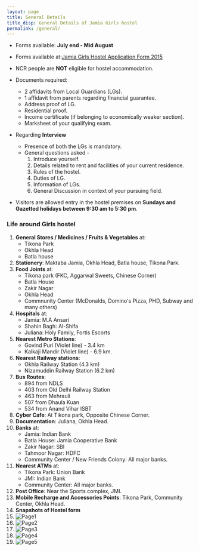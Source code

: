 ```yaml
---
layout: page
title: General Details
title_disp: General Details of Jamia Girls hostel
permalink: /general/
---
```

- Forms available: **July end - Mid August**
- Forms available at:[Jamia Girls Hostel Application Form 2015](http://jmi.ac.in/studyatjamia/hostel/latest/2/detail/129)
- NCR people are **NOT** eligible for hostel accommodation.
- Documents required:
    * 2 affidavits from Local Guardians (LGs).
    * 1 affidavit from parents regarding financial guarantee.
    * Address proof of LG.
    * Residential proof.
    * Income certificate (if belonging to economically weaker section).
    * Marksheet of your qualifying exam.
- Regarding **Interview**
    * Presence of both the LGs is mandatory.
    * General questions asked -
       1. Introduce yourself.
       2. Details related to rent and facilities of your current residence.
       3. Rules of the hostel.
       4. Duties of LG.
       5. Information of LGs.
       6. General Discussion in context of your pursuing field.

- Visitors are allowed entry in the hostel premises on **Sundays and Gazetted holidays between 9:30 am to 5:30 pm**.

### Life around Girls hostel
1. **General Stores / Medicines / Fruits & Vegetables** at:
    - Tikona Park
    - Okhla Head
    - Batla house
11. **Stationery**: Maktaba Jamia, Okhla Head, Batla house, Tikona Park.
4. **Food  Joints** at:
    - Tikona park (FKC, Aggarwal Sweets, Chinese Corner)
    - Batla House
    - Zakir Nagar
    - Okhla Head
    - Commnunity Center (McDonalds, Domino's Pizza, PHD, Subway and many others)
5. **Hospitals** at:
    - Jamia: M.A Ansari
    - Shahin Bagh:  Al-Shifa
    - Juliana: Holy Family, Fortis Escorts
6. **Nearest Metro Stations**:
    - Govind Puri (Violet line) - 3.4 km
    - Kalkaji Mandir (Violet line) - 6.9 km.
7. **Nearest Railway stations**:
    - Okhla Railway Station (4.3 km)
    - Nizamuddin Railway Station (6.2 km)
8. **Bus Routes**:
    - 894 from NDLS
    - 403 from Old Delhi Railway Station
    - 463 from Mehrauli
    - 507 from Dhaula Kuan
    - 534 from Anand Vihar ISBT
9. **Cyber Cafe**: At Tikona park, Opposite Chinese Corner.
10. **Documentation**: Juliana, Okhla Head.
12. **Banks** at:
    - Jamia: Indian Bank
    - Batla House: Jamia Cooperative Bank
    - Zakir Nagar: SBI
    - Tahmoor Nagar: HDFC
    - Community Center / New Friends Colony: All major banks.
13. **Nearest ATMs** at:
    - Tikona Park: Union Bank
    - JMI: Indian Bank
    - Community Center: All major banks.
14. **Post Office**: Near the Sports complex, JMI.
15. **Mobile Recharge and Accessories Points**: Tikona Park, Community Center, Okhla Head.
16. **Snapshots of Hostel form**
17. ![Page1](https://drive.google.com/open?id=0B08CI0RykgKSei13QWpra1F5Wk1hWlIwUTJVUlRjU1NPOFl3)
18. ![Page2](https://drive.google.com/open?id=0B08CI0RykgKSMVNmQlNtR0VQaTQ)
19. ![Page3](https://drive.google.com/open?id=0B08CI0RykgKSTV9xNTgxNnl6bTQ)
20. ![Page4](https://drive.google.com/open?id=0B08CI0RykgKSbU91eGxZbGI3Qjg)
21. ![Page5](https://drive.google.com/open?id=0B08CI0RykgKSWWY4alpHTHhRSGM)

